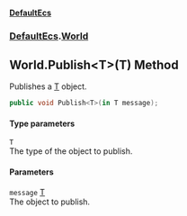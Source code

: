 #### [DefaultEcs](./index.md 'index')
### [DefaultEcs](./DefaultEcs.md 'DefaultEcs').[World](./DefaultEcs-World.md 'DefaultEcs.World')
## World.Publish&lt;T&gt;(T) Method
Publishes a [T](#DefaultEcs-World-Publish-T-(T)-T 'DefaultEcs.World.Publish&lt;T&gt;(T).T') object.  
```C#
public void Publish<T>(in T message);
```
#### Type parameters
<a name='DefaultEcs-World-Publish-T-(T)-T'></a>
`T`  
The type of the object to publish.  
  
#### Parameters
<a name='DefaultEcs-World-Publish-T-(T)-message'></a>
`message` [T](#DefaultEcs-World-Publish-T-(T)-T 'DefaultEcs.World.Publish&lt;T&gt;(T).T')  
The object to publish.  
  
